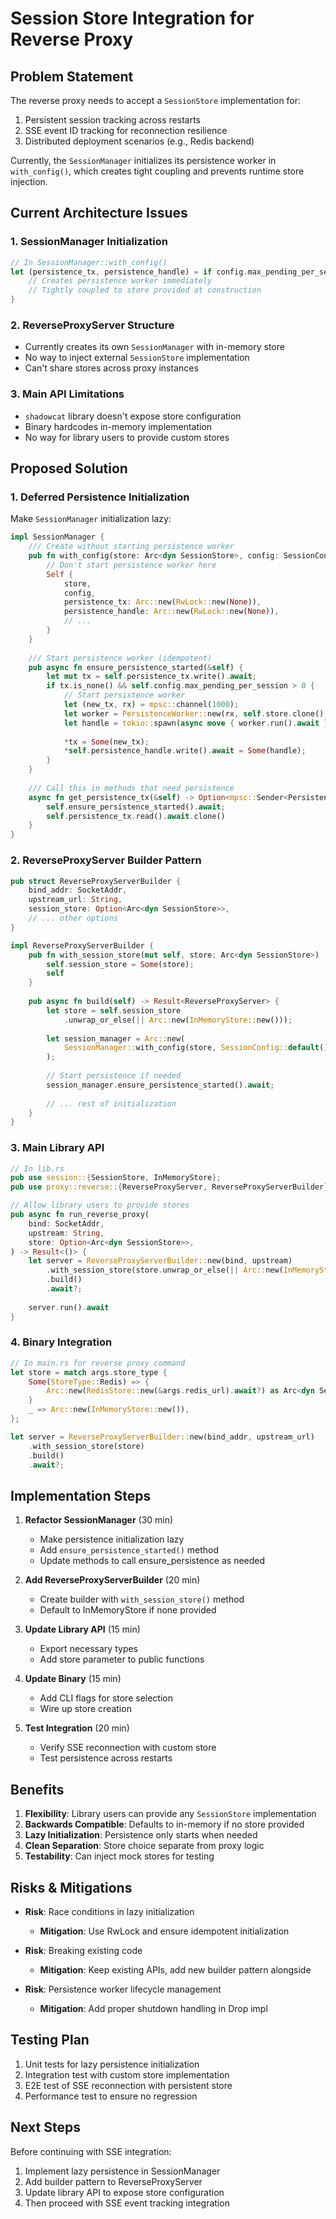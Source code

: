 # Session Store Integration for Reverse Proxy

## Problem Statement

The reverse proxy needs to accept a `SessionStore` implementation for:
1. Persistent session tracking across restarts
2. SSE event ID tracking for reconnection resilience
3. Distributed deployment scenarios (e.g., Redis backend)

Currently, the `SessionManager` initializes its persistence worker in `with_config()`, which creates tight coupling and prevents runtime store injection.

## Current Architecture Issues

### 1. SessionManager Initialization
```rust
// In SessionManager::with_config()
let (persistence_tx, persistence_handle) = if config.max_pending_per_session > 0 {
    // Creates persistence worker immediately
    // Tightly coupled to store provided at construction
}
```

### 2. ReverseProxyServer Structure
- Currently creates its own `SessionManager` with in-memory store
- No way to inject external `SessionStore` implementation
- Can't share stores across proxy instances

### 3. Main API Limitations
- `shadowcat` library doesn't expose store configuration
- Binary hardcodes in-memory implementation
- No way for library users to provide custom stores

## Proposed Solution

### 1. Deferred Persistence Initialization

Make `SessionManager` initialization lazy:

```rust
impl SessionManager {
    /// Create without starting persistence worker
    pub fn with_config(store: Arc<dyn SessionStore>, config: SessionConfig) -> Self {
        // Don't start persistence worker here
        Self {
            store,
            config,
            persistence_tx: Arc::new(RwLock::new(None)),
            persistence_handle: Arc::new(RwLock::new(None)),
            // ...
        }
    }
    
    /// Start persistence worker (idempotent)
    pub async fn ensure_persistence_started(&self) {
        let mut tx = self.persistence_tx.write().await;
        if tx.is_none() && self.config.max_pending_per_session > 0 {
            // Start persistence worker
            let (new_tx, rx) = mpsc::channel(1000);
            let worker = PersistenceWorker::new(rx, self.store.clone(), ...);
            let handle = tokio::spawn(async move { worker.run().await });
            
            *tx = Some(new_tx);
            *self.persistence_handle.write().await = Some(handle);
        }
    }
    
    /// Call this in methods that need persistence
    async fn get_persistence_tx(&self) -> Option<mpsc::Sender<PersistenceCommand>> {
        self.ensure_persistence_started().await;
        self.persistence_tx.read().await.clone()
    }
}
```

### 2. ReverseProxyServer Builder Pattern

```rust
pub struct ReverseProxyServerBuilder {
    bind_addr: SocketAddr,
    upstream_url: String,
    session_store: Option<Arc<dyn SessionStore>>,
    // ... other options
}

impl ReverseProxyServerBuilder {
    pub fn with_session_store(mut self, store: Arc<dyn SessionStore>) -> Self {
        self.session_store = Some(store);
        self
    }
    
    pub async fn build(self) -> Result<ReverseProxyServer> {
        let store = self.session_store
            .unwrap_or_else(|| Arc::new(InMemoryStore::new()));
        
        let session_manager = Arc::new(
            SessionManager::with_config(store, SessionConfig::default())
        );
        
        // Start persistence if needed
        session_manager.ensure_persistence_started().await;
        
        // ... rest of initialization
    }
}
```

### 3. Main Library API

```rust
// In lib.rs
pub use session::{SessionStore, InMemoryStore};
pub use proxy::reverse::{ReverseProxyServer, ReverseProxyServerBuilder};

// Allow library users to provide stores
pub async fn run_reverse_proxy(
    bind: SocketAddr,
    upstream: String,
    store: Option<Arc<dyn SessionStore>>,
) -> Result<()> {
    let server = ReverseProxyServerBuilder::new(bind, upstream)
        .with_session_store(store.unwrap_or_else(|| Arc::new(InMemoryStore::new())))
        .build()
        .await?;
    
    server.run().await
}
```

### 4. Binary Integration

```rust
// In main.rs for reverse proxy command
let store = match args.store_type {
    Some(StoreType::Redis) => {
        Arc::new(RedisStore::new(&args.redis_url).await?) as Arc<dyn SessionStore>
    }
    _ => Arc::new(InMemoryStore::new()),
};

let server = ReverseProxyServerBuilder::new(bind_addr, upstream_url)
    .with_session_store(store)
    .build()
    .await?;
```

## Implementation Steps

1. **Refactor SessionManager** (30 min)
   - Make persistence initialization lazy
   - Add `ensure_persistence_started()` method
   - Update methods to call ensure_persistence as needed

2. **Add ReverseProxyServerBuilder** (20 min)
   - Create builder with `with_session_store()` method
   - Default to InMemoryStore if none provided

3. **Update Library API** (15 min)
   - Export necessary types
   - Add store parameter to public functions

4. **Update Binary** (15 min)
   - Add CLI flags for store selection
   - Wire up store creation

5. **Test Integration** (20 min)
   - Verify SSE reconnection with custom store
   - Test persistence across restarts

## Benefits

1. **Flexibility**: Library users can provide any `SessionStore` implementation
2. **Backwards Compatible**: Defaults to in-memory if no store provided
3. **Lazy Initialization**: Persistence only starts when needed
4. **Clean Separation**: Store choice separate from proxy logic
5. **Testability**: Can inject mock stores for testing

## Risks & Mitigations

- **Risk**: Race conditions in lazy initialization
  - **Mitigation**: Use RwLock and ensure idempotent initialization

- **Risk**: Breaking existing code
  - **Mitigation**: Keep existing APIs, add new builder pattern alongside

- **Risk**: Persistence worker lifecycle management
  - **Mitigation**: Add proper shutdown handling in Drop impl

## Testing Plan

1. Unit tests for lazy persistence initialization
2. Integration test with custom store implementation
3. E2E test of SSE reconnection with persistent store
4. Performance test to ensure no regression

## Next Steps

Before continuing with SSE integration:
1. Implement lazy persistence in SessionManager
2. Add builder pattern to ReverseProxyServer
3. Update library API to expose store configuration
4. Then proceed with SSE event tracking integration